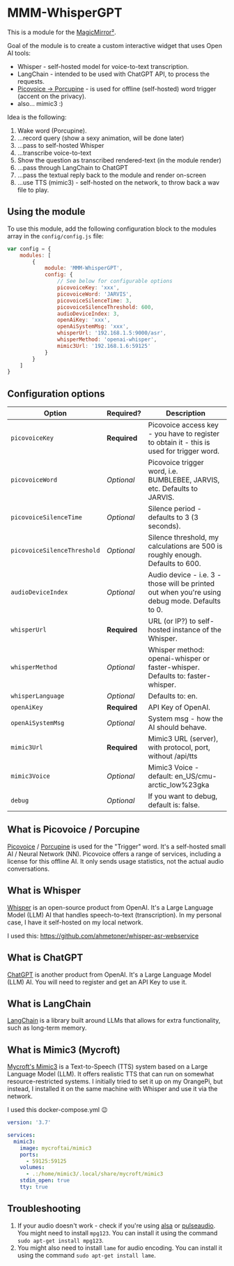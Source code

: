 # MMM-WhisperGPT

This is a module for the [MagicMirror²](https://github.com/MichMich/MagicMirror/).

Goal of the module is to create a custom interactive widget that uses Open AI tools:

- Whisper - self-hosted model for voice-to-text transcription.
- LangChain - intended to be used with ChatGPT API, to process the requests.
- [Picovoice -> Porcupine](https://picovoice.ai/docs/quick-start/porcupine-nodejs/) - is used for offline (self-hosted) word trigger (accent on the privacy).
- also... mimic3 :)

Idea is the following:

1. Wake word (Porcupine).
2. ...record query (show a sexy animation, will be done later)
3. ...pass to self-hosted Whisper
4. ...transcribe voice-to-text
5. Show the question as transcribed rendered-text (in the module render)
5. ...pass through LangChain to ChatGPT
6. ...pass the textual reply back to the module and render on-screen 
7. ...use TTS (mimic3) - self-hosted on the network, to throw back a wav file to play.

## Using the module

To use this module, add the following configuration block to the modules array in the `config/config.js` file:
```js
var config = {
    modules: [
        {
            module: 'MMM-WhisperGPT',
            config: {
                // See below for configurable options
                picovoiceKey: 'xxx',
                picovoiceWord: 'JARVIS',
                picovoiceSilenceTime: 3,
                picovoiceSilenceThreshold: 600,
                audioDeviceIndex: 3,
                openAiKey: 'xxx',
                openAiSystemMsg: 'xxx',
                whisperUrl: '192.168.1.5:9000/asr',
                whisperMethod: 'openai-whisper',
                mimic3Url: '192.168.1.6:59125'
            }
        }
    ]
}
```

## Configuration options

| Option                            | Required?   | Description    
|---------------------------------- |-------------|-----------
| `picovoiceKey`                    | **Required** | Picovoice access key - you have to register to obtain it - this is used for trigger word.
| `picovoiceWord`                   | *Optional* | Picovoice trigger word, i.e. BUMBLEBEE, JARVIS, etc. Defaults to JARVIS.
| `picovoiceSilenceTime`            | *Optional* | Silence period - defaults to 3 (3 seconds).
| `picovoiceSilenceThreshold`       | *Optional* | Silence threshold, my calculations are 500 is roughly enough. Defaults to 600.
| `audioDeviceIndex`                | *Optional* | Audio device - i.e. 3 - those will be printed out when you're using debug mode. Defaults to 0.
| `whisperUrl`                      | **Required** | URL (or IP?) to self-hosted instance of the Whisper.
| `whisperMethod`                   | *Optional* | Whisper method: openai-whisper or faster-whisper. Defaults to: faster-whisper.
| `whisperLanguage`                 | *Optional* | Defaults to: en.
| `openAiKey`                       | **Required** | API Key of OpenAI.
| `openAiSystemMsg`                 | *Optional* | System msg - how the AI should behave.
| `mimic3Url`                       | **Required** | Mimic3 URL (server), with protocol, port, without /api/tts
| `mimic3Voice`                     | *Optional* | Mimic3 Voice - default: en_US/cmu-arctic_low%23gka
| `debug`                           | *Optional* | If you want to debug, default is: false.


## What is Picovoice / Porcupine
[Picovoice](https://picovoice.ai/) / [Porcupine](https://picovoice.ai/products/porcupine/) is used for the "Trigger" word. It's a self-hosted small AI / Neural Network (NN). Picovoice offers a range of services, including a license for this offline AI. It only sends usage statistics, not the actual audio conversations.

## What is Whisper
[Whisper](https://github.com/openai/whisper) is an open-source product from OpenAI. It's a Large Language Model (LLM) AI that handles speech-to-text (transcription). In my personal case, I have it self-hosted on my local network. 

I used this: https://github.com/ahmetoner/whisper-asr-webservice

## What is ChatGPT
[ChatGPT](https://openai.com/product/chatgpt) is another product from OpenAI. It's a Large Language Model (LLM) AI. You will need to register and get an API Key to use it.

## What is LangChain
[LangChain](https://js.langchain.com/) is a library built around LLMs that allows for extra functionality, such as long-term memory.

## What is Mimic3 (Mycroft)
[Mycroft's Mimic3](https://mycroft-ai.gitbook.io/docs/mycroft-technologies/mimic-tts/mimic-3) is a Text-to-Speech (TTS) system based on a Large Language Model (LLM). It offers realistic TTS that can run on somewhat resource-restricted systems. I initially tried to set it up on my OrangePi, but instead, I installed it on the same machine with Whisper and use it via the network.

I used this docker-compose.yml 😉

```yaml
version: '3.7'

services:
  mimic3:
    image: mycroftai/mimic3
    ports:
      - 59125:59125
    volumes:
      - .:/home/mimic3/.local/share/mycroft/mimic3
    stdin_open: true
    tty: true
```

## Troubleshooting
1. If your audio doesn't work - check if you're using [alsa](https://www.alsa-project.org/main/index.php/Main_Page) or [pulseaudio](https://www.freedesktop.org/wiki/Software/PulseAudio/). You might need to install `mpg123`. You can install it using the command `sudo apt-get install mpg123`.
2. You might also need to install `lame` for audio encoding. You can install it using the command `sudo apt-get install lame`.
